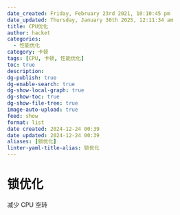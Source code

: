 ```yaml
---
date_created: Friday, February 23rd 2021, 10:10:45 pm
date_updated: Thursday, January 30th 2025, 12:11:34 am
title: CPU优化
author: hacket
categories:
  - 性能优化
category: 卡顿
tags: [CPU, 卡顿, 性能优化]
toc: true
description: 
dg-publish: true
dg-enable-search: true
dg-show-local-graph: true
dg-show-toc: true
dg-show-file-tree: true
image-auto-upload: true
feed: show
format: list
date created: 2024-12-24 00:39
date updated: 2024-12-24 00:39
aliases: [锁优化]
linter-yaml-title-alias: 锁优化
---
```


# 锁优化

减少 CPU 空转
